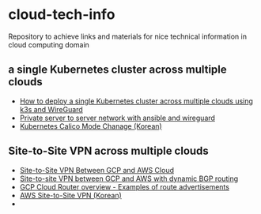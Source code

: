 # cloud-tech-info
Repository to achieve links and materials for nice technical information in cloud computing domain

## a single Kubernetes cluster across multiple clouds

- [How to deploy a single Kubernetes cluster across multiple clouds using k3s and WireGuard](https://itnext.io/how-to-deploy-a-single-kubernetes-cluster-across-multiple-clouds-using-k3s-and-wireguard-a5ae176a6e81)
- [Private server to server network with ansible and wireguard](https://github.com/mawalu/wireguard-private-networking)
- [Kubernetes Calico Mode Chanage (Korean)](https://cwal.tistory.com/12)

## Site-to-Site VPN across multiple clouds
- [Site-to-Site VPN Between GCP and AWS Cloud](https://www.linkedin.com/pulse/site-to-site-vpn-between-gcp-aws-cloud-aslam-chandio/?articleId=6668922995207086080)
- [Site-to-site VPN between GCP and AWS with dynamic BGP routing](https://oleg-pershin.medium.com/site-to-site-vpn-between-gcp-and-aws-with-dynamic-bgp-routing-7d7e0366036d)
- [GCP Cloud Router overview - Examples of route advertisements](https://cloud.google.com/network-connectivity/docs/router/concepts/overview#examples_of_route_advertisements)
- [AWS Site-to-Site VPN (Korean)](https://docs.aws.amazon.com/ko_kr/vpn/latest/s2svpn/s2s-vpn-user-guide.pdf)
- 
